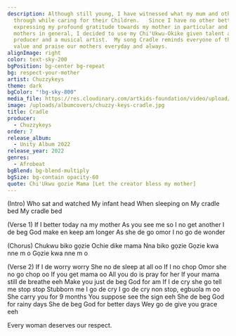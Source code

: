 ```yaml
---
description: Although still young, I have witnessed what my mum and other mums go
  through while caring for their Children.   Since I have no other better way of
  expressing my profound gratitude towards my mother in particular and all
  mothers in general, I decided to use my Chi'Ukwu-Okike given talent as a music
  producer and a musical artist.  My song Cradle reminds everyone of the need to
  value and praise our mothers everyday and always.
alignImage: right
color: text-sky-200
bgPosition: bg-center bg-repeat
bg: respect-your-mother
artist: Chuzzykeys
theme: dark
bgColor: "!bg-sky-800"
media_file: https://res.cloudinary.com/artkids-foundation/video/upload/v1664797977/07._Chuzzykeys_-_Cradle_cupvin.mp3
image: /uploads/albumcovers/chuzzy-keys-cradle.jpg
title: Cradle
producer:
  - Chuzzykeys
order: 7
release_album:
  - Unity Album 2022
release_year: 2022
genres:
  - Afrobeat
bgBlend: bg-blend-multiply
bgSize: bg-contain opacity-60
quote: Chi'Ukwu gozie Mama [Let the creator bless my mother]
---
```

(Intro)
Who sat and watched
My infant head
When sleeping on
My cradle bed
My cradle bed

(Verse 1)
If I better today na my mother
As you see me so I no get another
I de beg God make en keep am longer
As she de go omor I no go de wonder

(Chorus)
Chukwu biko gọzie
Ochie dike mama
Nna biko gọzie
Gọzie kwa nne m o
Gọzie kwa nne m o

(Verse 2)
If I de worry worry
She no de sleep at all oo
If I no chop
Omor she no go chop oo
If you get mama oo
All you do is pray for her
If your mama still de breathe eeh
Make you just de beg God for am
If I de cry she go tell me stop stop
Stubborn me I go de cry
I go de cry non stop, egbuola m oo
She carry you for 9 months
You suppose see the sign eeh
She de beg God for rainy days
She de beg God for better days
Wey go de give you grace eeh

Every woman deserves our respect.
